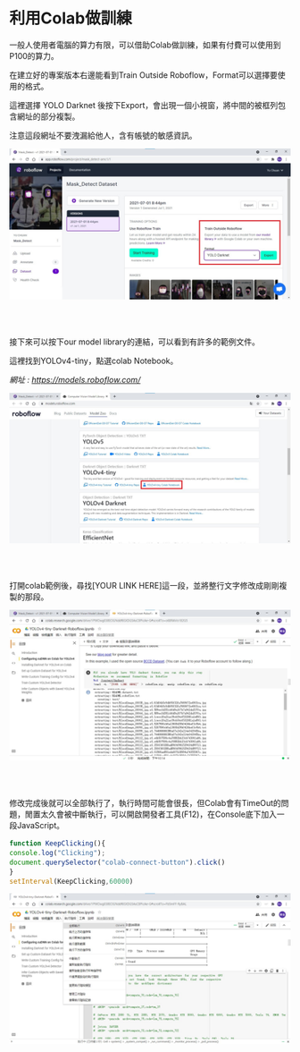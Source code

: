 # 利用Colab做訓練

一般人使用者電腦的算力有限，可以借助Colab做訓練，如果有付費可以使用到P100的算力。

在建立好的專案版本右邊能看到Train Outside Roboflow，Format可以選擇要使用的格式。

這裡選擇 YOLO Darknet 後按下Export，會出現一個小視窗，將中間的被框列包含網址的部分複製。

注意這段網址不要洩漏給他人，含有帳號的敏感資訊。

![colab](./Img/Colab.jpg)


<br/>
<br/>


接下來可以按下our model library的連結，可以看到有許多的範例文件。

這裡找到YOLOv4-tiny，點選colab Notebook。

_網址 : https://models.roboflow.com/_

![colab3](Img/Colab3.jpg)


<br/>
<br/>

打開colab範例後，尋找[YOUR LINK HERE]這一段，並將整行文字修改成剛剛複製的那段。

![colab4](Img/Colab4.jpg)


<br/>
<br/>

修改完成後就可以全部執行了，執行時間可能會很長，但Colab會有TimeOut的問題，閒置太久會被中斷執行，可以開啟開發者工具(F12)，在Console底下加入一段JavaScript。

```js
function KeepClicking(){
console.log("Clicking");
document.querySelector("colab-connect-button").click()
}
setInterval(KeepClicking,60000)
```

![colab5](Img/Colab5.jpg)


<br/>
<br/>